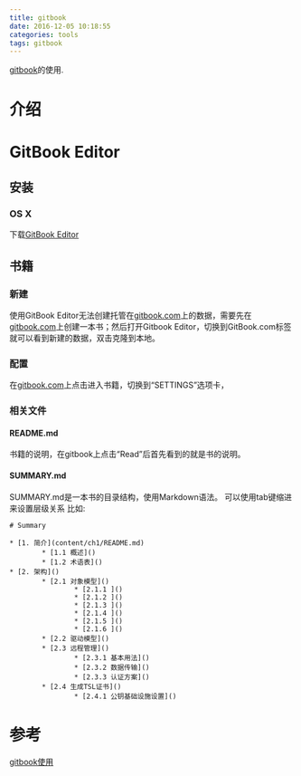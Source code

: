 ```yaml
---
title: gitbook
date: 2016-12-05 10:18:55
categories: tools
tags: gitbook
---
```


[gitbook](https://www.gitbook.com)的使用.

<!-- more -->
# 介绍


# GitBook Editor
## 安装
### OS X
下载[GitBook Editor](https://www.gitbook.com/editor)

## 书籍
### 新建
使用GitBook Editor无法创建托管在[gitbook.com](https://www.gitbook.com)上的数据，需要先在[gitbook.com](https://www.gitbook.com)上创建一本书；然后打开Gitbook Editor，切换到GitBook.com标签就可以看到新建的数据，双击克隆到本地。
### 配置
在[gitbook.com](https://www.gitbook.com)上点击进入书籍，切换到“SETTINGS”选项卡，
### 相关文件
#### README.md
书籍的说明，在gitbook上点击“Read”后首先看到的就是书的说明。
#### SUMMARY.md
SUMMARY.md是一本书的目录结构，使用Markdown语法。
可以使用tab键缩进来设置层级关系
比如:

```
# Summary

* [1. 简介](content/ch1/README.md)
        * [1.1 概述]()
        * [1.2 术语表]()
* [2. 架构]()
        * [2.1 对象模型]()
                * [2.1.1 ]()
                * [2.1.2 ]()
                * [2.1.3 ]()
                * [2.1.4 ]()
                * [2.1.5 ]()
                * [2.1.6 ]()
        * [2.2 驱动模型]()
        * [2.3 远程管理]()
                * [2.3.1 基本用法]()
                * [2.3.2 数据传输]()
                * [2.3.3 认证方案]()
        * [2.4 生成TSL证书]()
                * [2.4.1 公钥基础设施设置]()
```


# 参考
[gitbook使用](http://www.chengweiyang.cn/gitbook/gitbook.com/config/github.html)  



